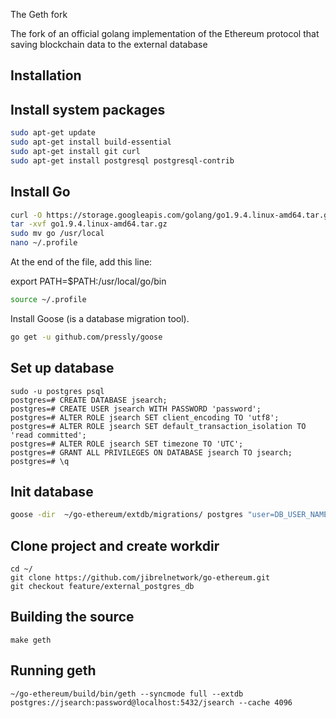 The Geth fork

The fork of an official golang implementation of the Ethereum protocol that saving blockchain data to the external database


## Installation

## Install system packages

```sh
sudo apt-get update
sudo apt-get install build-essential
sudo apt-get install git curl
sudo apt-get install postgresql postgresql-contrib
```

## Install Go

```sh
curl -O https://storage.googleapis.com/golang/go1.9.4.linux-amd64.tar.gz
tar -xvf go1.9.4.linux-amd64.tar.gz
sudo mv go /usr/local
nano ~/.profile
```

At the end of the file, add this line:

export PATH=$PATH:/usr/local/go/bin

```sh
source ~/.profile
```

Install Goose (is a database migration tool).

```sh
go get -u github.com/pressly/goose
```

## Set up database

```
sudo -u postgres psql
postgres=# CREATE DATABASE jsearch;
postgres=# CREATE USER jsearch WITH PASSWORD 'password';
postgres=# ALTER ROLE jsearch SET client_encoding TO 'utf8';
postgres=# ALTER ROLE jsearch SET default_transaction_isolation TO 'read committed';
postgres=# ALTER ROLE jsearch SET timezone TO 'UTC';
postgres=# GRANT ALL PRIVILEGES ON DATABASE jsearch TO jsearch;
postgres=# \q
```

## Init database

```sh
goose -dir  ~/go-ethereum/extdb/migrations/ postgres "user=DB_USER_NAME dbname=DB_NAME sslmode=disable" up
```

## Clone project and create workdir

```
cd ~/
git clone https://github.com/jibrelnetwork/go-ethereum.git
git checkout feature/external_postgres_db
```

## Building the source

```
make geth
```

## Running geth

```
~/go-ethereum/build/bin/geth --syncmode full --extdb postgres://jsearch:password@localhost:5432/jsearch --cache 4096
```
